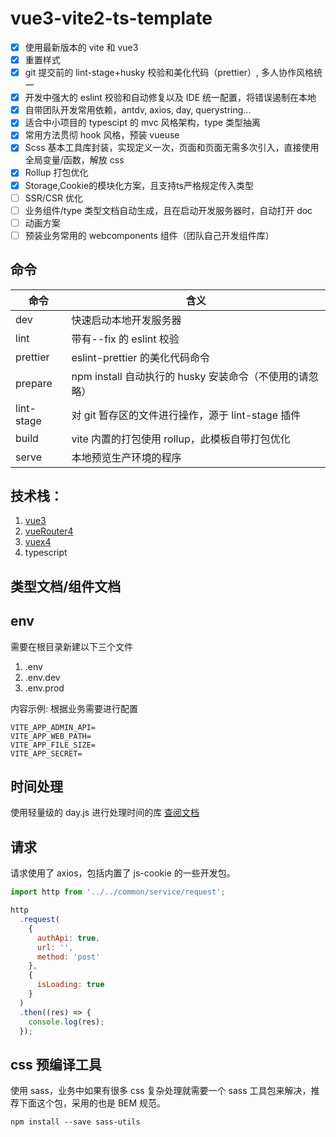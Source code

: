 # vue3-vite2-ts-template

- [x] 使用最新版本的 vite 和 vue3
- [x] 重置样式
- [x] git 提交前的 lint-stage+husky 校验和美化代码（prettier）, 多人协作风格统一
- [x] 开发中强大的 eslint 校验和自动修复以及 IDE 统一配置，将错误遏制在本地
- [x] 自带团队开发常用依赖，antdv, axios, day, querystring...
- [x] 适合中小项目的 typescipt 的 mvc 风格架构，type 类型抽离
- [x] 常用方法贯彻 hook 风格，预装 vueuse
- [x] Scss 基本工具库封装，实现定义一次，页面和页面无需多次引入，直接使用全局变量/函数，解放 css
- [x] Rollup 打包优化
- [x] Storage,Cookie的模块化方案，且支持ts严格规定传入类型
- [ ] SSR/CSR 优化
- [ ] 业务组件/type 类型文档自动生成，且在启动开发服务器时，自动打开 doc
- [ ] 动画方案
- [ ] 预装业务常用的 webcomponents 组件（团队自己开发组件库）

## 命令

| 命令       | 含义                                                    |
| ---------- | ------------------------------------------------------- |
| dev        | 快速启动本地开发服务器                                  |
| lint       | 带有--fix 的 eslint 校验                                |
| prettier   | eslint-prettier 的美化代码命令                          |
| prepare    | npm install 自动执行的 husky 安装命令（不使用的请忽略） |
| lint-stage | 对 git 暂存区的文件进行操作，源于 lint-stage 插件       |
| build      | vite 内置的打包使用 rollup，此模板自带打包优化          |
| serve      | 本地预览生产环境的程序                                  |

## 技术栈：

1. [vue3](https://vue3js.cn/)
2. [vueRouter4](https://next.router.vuejs.org/guide/)
3. [vuex4](https://next.vuex.vuejs.org/)
4. typescript

## 类型文档/组件文档
## env

需要在根目录新建以下三个文件

1. .env
2. .env.dev
3. .env.prod

内容示例: 根据业务需要进行配置

```
VITE_APP_ADMIN_API=
VITE_APP_WEB_PATH=
VITE_APP_FILE_SIZE=
VITE_APP_SECRET=
```

## 时间处理

使用轻量级的 day.js 进行处理时间的库 [查阅文档](https://www.npmjs.com/package/dayjs)

## 请求

请求使用了 axios，包括内置了 js-cookie 的一些开发包。

```js
import http from '../../common/service/request';

http
  .request(
    {
      authApi: true,
      url: '',
      method: 'post'
    },
    {
      isLoading: true
    }
  )
  .then((res) => {
    console.log(res);
  });
```

## css 预编译工具

使用 sass，业务中如果有很多 css 复杂处理就需要一个 sass 工具包来解决，推荐下面这个包，采用的也是 BEM 规范。

```shell
npm install --save sass-utils
```
